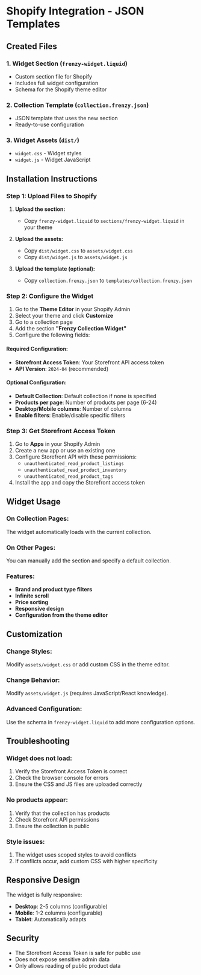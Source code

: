 # Shopify Integration - JSON Templates

## Created Files

### 1. **Widget Section** (`frenzy-widget.liquid`)
- Custom section file for Shopify
- Includes full widget configuration
- Schema for the Shopify theme editor

### 2. **Collection Template** (`collection.frenzy.json`)
- JSON template that uses the new section
- Ready-to-use configuration

### 3. **Widget Assets** (`dist/`)
- `widget.css` - Widget styles
- `widget.js` - Widget JavaScript

## Installation Instructions

### Step 1: Upload Files to Shopify

1. **Upload the section:**
   - Copy `frenzy-widget.liquid` to `sections/frenzy-widget.liquid` in your theme

2. **Upload the assets:**
   - Copy `dist/widget.css` to `assets/widget.css`
   - Copy `dist/widget.js` to `assets/widget.js`

3. **Upload the template (optional):**
   - Copy `collection.frenzy.json` to `templates/collection.frenzy.json`

### Step 2: Configure the Widget

1. Go to the **Theme Editor** in your Shopify Admin  
2. Select your theme and click **Customize**  
3. Go to a collection page  
4. Add the section **"Frenzy Collection Widget"**  
5. Configure the following fields:  

#### Required Configuration:
- **Storefront Access Token**: Your Storefront API access token  
- **API Version**: `2024-04` (recommended)  

#### Optional Configuration:
- **Default Collection**: Default collection if none is specified  
- **Products per page**: Number of products per page (6-24)  
- **Desktop/Mobile columns**: Number of columns  
- **Enable filters**: Enable/disable specific filters  

### Step 3: Get Storefront Access Token

1. Go to **Apps** in your Shopify Admin  
2. Create a new app or use an existing one  
3. Configure Storefront API with these permissions:  
   - `unauthenticated_read_product_listings`  
   - `unauthenticated_read_product_inventory`  
   - `unauthenticated_read_product_tags`  
4. Install the app and copy the Storefront access token  

## Widget Usage

### On Collection Pages:
The widget automatically loads with the current collection.  

### On Other Pages:
You can manually add the section and specify a default collection.  

### Features:
- **Brand and product type filters**  
- **Infinite scroll**  
- **Price sorting**  
- **Responsive design**  
- **Configuration from the theme editor**  

## Customization

### Change Styles:
Modify `assets/widget.css` or add custom CSS in the theme editor.  

### Change Behavior:
Modify `assets/widget.js` (requires JavaScript/React knowledge).  

### Advanced Configuration:
Use the schema in `frenzy-widget.liquid` to add more configuration options.  

## Troubleshooting

### Widget does not load:
1. Verify the Storefront Access Token is correct  
2. Check the browser console for errors  
3. Ensure the CSS and JS files are uploaded correctly  

### No products appear:
1. Verify that the collection has products  
2. Check Storefront API permissions  
3. Ensure the collection is public  

### Style issues:
1. The widget uses scoped styles to avoid conflicts  
2. If conflicts occur, add custom CSS with higher specificity  

## Responsive Design

The widget is fully responsive:  
- **Desktop**: 2-5 columns (configurable)  
- **Mobile**: 1-2 columns (configurable)  
- **Tablet**: Automatically adapts  

## Security

- The Storefront Access Token is safe for public use  
- Does not expose sensitive admin data  
- Only allows reading of public product data  
